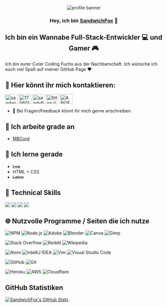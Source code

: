 <p align="center">
<img src="https://user-images.githubusercontent.com/61992162/144202287-3c1d025c-3786-487b-b60f-609ed61cde6d.png" alt="profile banner">
</p>

<h3 align="center">

Hey, ich bin [SandwichFox](https://sandwichfox.me/) 👋

</h3>
<h2 align="center">

Ich bin ein Wannabe Full-Stack-Entwickler 💻 und Gamer 🎮

</h2> 

Ich bin eurer Cuter Coding Fuchs aus der Nachbarschaft. Ich wünsche ich euch viel Spaß auf meiner GitHub Page ❤️


## 🤝 Hier könnt ihr mich kontaktieren:

<p align="left">
<a href="https://twitter.com/sandwichfoxyt" target="blank"><img align="center" src="https://raw.githubusercontent.com/rahuldkjain/github-profile-readme-generator/master/src/images/icons/Social/twitter.svg" alt="sandwichfoxyt" height="30" width="40" /></a>
<a href="https://stackoverflow.com/users/17560144" target="blank"><img align="center" src="https://raw.githubusercontent.com/rahuldkjain/github-profile-readme-generator/master/src/images/icons/Social/stack-overflow.svg" alt="17560144" height="30" width="40" /></a>
<a href="https://www.instagram.com/sandyfloofyt/" target="blank"><img align="center" src="https://raw.githubusercontent.com/rahuldkjain/github-profile-readme-generator/master/src/images/icons/Social/instagram.svg" alt="sandyfloofyt" height="30" width="40" /></a>
<a href="https://www.youtube.com/@SandwichFox" target="blank"><img align="center" src="https://raw.githubusercontent.com/rahuldkjain/github-profile-readme-generator/master/src/images/icons/Social/youtube.svg" alt="https://www.youtube.com/channel/ucmnc-dhuhejwcczfuqscxyq" height="30" width="40" /></a>
<a href="https://discord.gg/ANQEs8rMTy" target="blank"><img align="center" src="https://raw.githubusercontent.com/rahuldkjain/github-profile-readme-generator/master/src/images/icons/Social/discord.svg" alt="ANQEs8rMTy" height="30" width="40" /></a>
</p>

- 💬 Bei Fragen/Feedback könnt ihr mich gerne anschreiben 

## 🔭 Ich arbeite grade an
- [MBCord](https://github.com/SandwichFox/MBCord)

## 🌱 Ich lerne gerade

- ~~Lua~~
- HTML + CSS
- ~~Latex~~

## 💼 Technical Skills

![](https://img.shields.io/badge/javascript-%23323330.svg?style=for-the-badge&logo=javascript&logoColor=%23F7DF1E)
![](https://img.shields.io/badge/markdown-%23000000.svg?style=for-the-badge&logo=markdown&logoColor=white)
![](https://img.shields.io/badge/lua-%232C2D72.svg?style=for-the-badge&logo=lua&logoColor=white)
![](https://img.shields.io/badge/shell_script-%23121011.svg?style=for-the-badge&logo=gnu-bash&logoColor=white)

## 🌐 Nutzvolle Programme / Seiten die ich nutze

![NPM](https://img.shields.io/badge/NPM-%23000000.svg?style=for-the-badge&logo=npm&logoColor=white)
![Node.js](https://img.shields.io/badge/node.js-6DA55F?style=for-the-badge&logo=node.js&logoColor=white)
![Adobe](https://img.shields.io/badge/adobe-%23FF0000.svg?style=for-the-badge&logo=adobe&logoColor=white)
![Blender](https://img.shields.io/badge/blender-%23F5792A.svg?style=for-the-badge&logo=blender&logoColor=white)
![Canva](https://img.shields.io/badge/Canva-%2300C4CC.svg?style=for-the-badge&logo=Canva&logoColor=white)
![Gimp](https://img.shields.io/badge/Gimp-657D8B?style=for-the-badge&logo=gimp&logoColor=FFFFFF)

![Stack Overflow](https://img.shields.io/badge/-Stackoverflow-FE7A16?style=for-the-badge&logo=stack-overflow&logoColor=white)
![Reddit](https://img.shields.io/badge/Reddit-%23FF4500.svg?style=for-the-badge&logo=Reddit&logoColor=white)
![Wikipedia](https://img.shields.io/badge/Wikipedia-%23000000.svg?style=for-the-badge&logo=wikipedia&logoColor=white)

![Atom](https://img.shields.io/badge/Atom-%2366595C.svg?style=for-the-badge&logo=atom&logoColor=white)
![IntelliJ IDEA](https://img.shields.io/badge/IntelliJIDEA-000000.svg?style=for-the-badge&logo=intellij-idea&logoColor=white)
![Vim](https://img.shields.io/badge/VIM-%2311AB00.svg?style=for-the-badge&logo=vim&logoColor=white)
![Visual Studio Code](https://img.shields.io/badge/Visual%20Studio%20Code-0078d7.svg?style=for-the-badge&logo=visual-studio-code&logoColor=white)

![GitHub](https://img.shields.io/badge/github-%23121011.svg?style=for-the-badge&logo=github&logoColor=white)
![Git](https://img.shields.io/badge/git-%23F05033.svg?style=for-the-badge&logo=git&logoColor=white)


![Heroku](https://img.shields.io/badge/heroku-%23430098.svg?style=for-the-badge&logo=heroku&logoColor=white)
![AWS](https://img.shields.io/badge/AWS-%23FF9900.svg?style=for-the-badge&logo=amazon-aws&logoColor=white)
![Cloudflare](https://img.shields.io/badge/Cloudflare-F38020?style=for-the-badge&logo=Cloudflare&logoColor=white)

## GitHub Statistiken

[![SandwichFox's GitHub Stats](https://github-readme-stats.vercel.app/api?username=sandwichfox&show_icons=true&theme=cobalt&show_icons=true&count_private=true)](https://github.com/anuraghazra/github-readme-stats)
